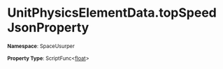 # UnitPhysicsElementData.topSpeed JsonProperty

<small>**Namespace**: SpaceUsurper</small>

<small>**Property Type**: ScriptFunc&lt;[float](https://docs.microsoft.com/en-us/dotnet/api/system.single?view=netframework-4.5)&gt;</small>

